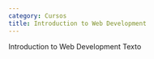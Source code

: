 ```yaml
---
category: Cursos
title: Introduction to Web Development
---
```

Introduction to Web Development Texto